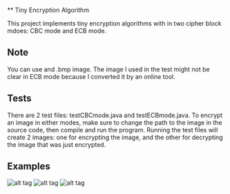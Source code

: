 
** Tiny Encryption Algorithm

This project implements tiny encryption algorithms with in two cipher block mdoes: CBC mode and ECB mode. 

## Note 

You can use and .bmp image. The image I used in the test might not be clear in ECB mode because I converted it by an online tool.

## Tests

There are 2 test files: testCBCmode.java and testECBmode.java. To encrypt an image in either modes, make sure to change the path to the image in the source code, then compile and run the program.
Running the test files will create 2 images: one for encrypting the image, and the other for decrypting the image that was just encrypted.

## Examples 

![alt tag](https://github.com/iMohannad/TinyEncryptionAlgorithm/tree/master/image/Tux.bmp) ![alt tag](https://github.com/iMohannad/TinyEncryptionAlgorithm/tree/master/image/ECBencrypt.bmp) ![alt tag](https://github.com/iMohannad/TinyEncryptionAlgorithm/tree/master/image/CBCencrypt.bmp)
